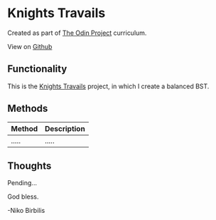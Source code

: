 # Knights Travails
Created as part of [The Odin Project](https://www.theodinproject.com) curriculum.

View on [Github](https://github.com/harmolipi/knights-travails)

## Functionality

This is the [Knights Travails](https://www.theodinproject.com/paths/full-stack-ruby-on-rails/courses/ruby-programming/lessons/knights-travails) project, in which I create a balanced BST.

## Methods

| Method        | Description   |
| ------------- |:-------------|
| .....     | ..... |

## Thoughts

Pending...

God bless.

-Niko Birbilis
